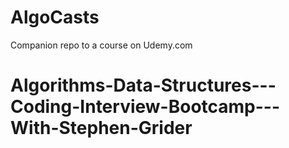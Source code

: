# AlgoCasts

Companion repo to a course on Udemy.com
# Algorithms-Data-Structures---Coding-Interview-Bootcamp---With-Stephen-Grider

